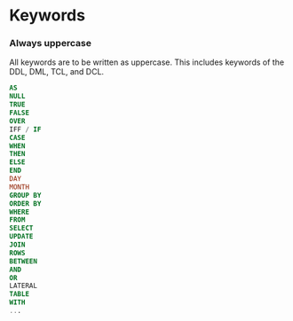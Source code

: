 # Keywords

### Always uppercase

All keywords are to be written as uppercase. This includes keywords of the DDL, DML, TCL, and DCL.

```sql
AS
NULL
TRUE
FALSE
OVER
IFF / IF
CASE
WHEN
THEN
ELSE
END
DAY
MONTH
GROUP BY
ORDER BY
WHERE
FROM
SELECT
UPDATE
JOIN
ROWS
BETWEEN
AND
OR
LATERAL
TABLE
WITH
...
```

